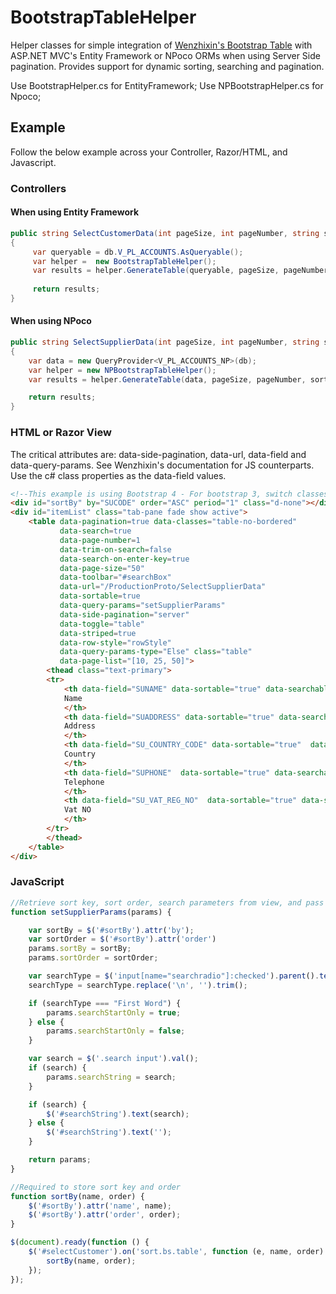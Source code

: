 # BootstrapTableHelper
Helper classes for simple integration of [Wenzhixin's Bootstrap Table](http://bootstrap-table.wenzhixin.net.cn/) with ASP.NET MVC's Entity Framework or NPoco ORMs when using Server Side pagination. Provides support for dynamic sorting, searching and pagination. 

Use BootstrapHelper.cs for EntityFramework;
Use NPBootstrapHelper.cs for Npoco; 

## Example
Follow the below example across your Controller, Razor/HTML, and Javascript. 
### Controllers
#### When using Entity Framework
```c#
public string SelectCustomerData(int pageSize, int pageNumber, string sortOrder, string sortBy, string type, string searchString = "", bool searchStartOnly = false)
{ 
     var queryable = db.V_PL_ACCOUNTS.AsQueryable(); 
     var helper =  new BootstrapTableHelper();
     var results = helper.GenerateTable(queryable, pageSize, pageNumber, sortBy, sortOrder, searchString, searchStartOnly); //So ease. Much wow. 
     
     return results;
}
```
#### When using NPoco
```c#
public string SelectSupplierData(int pageSize, int pageNumber, string sortOrder, string sortBy, string searchString = "", bool 	searchStartOnly = false)
{
    var data = new QueryProvider<V_PL_ACCOUNTS_NP>(db);
    var helper = new NPBootstrapTableHelper();
    var results = helper.GenerateTable(data, pageSize, pageNumber, sortBy, sortOrder, searchString, searchStartOnly, false); //So ease. Much wow.

    return results;
}
```
### HTML or Razor View
The critical attributes are: data-side-pagination, data-url, data-field and data-query-params. See Wenzhixin's documentation for JS counterparts.
Use the c# class properties as the data-field values.
```html
<!--This example is using Bootstrap 4 - For bootstrap 3, switch classes 'd-none' with 'hidden' and 'show' with 'in'  -->
<div id="sortBy" by="SUCODE" order="ASC" period="1" class="d-none"></div>
<div id="itemList" class="tab-pane fade show active">
	<table data-pagination=true data-classes="table-no-bordered"
	       data-search=true
	       data-page-number=1
	       data-trim-on-search=false
	       data-search-on-enter-key=true
	       data-page-size="50"
	       data-toolbar="#searchBox"
	       data-url="/ProductionProto/SelectSupplierData"
	       data-sortable=true
	       data-query-params="setSupplierParams"
	       data-side-pagination="server"
	       data-toggle="table"
	       data-striped=true
	       data-row-style="rowStyle"
	       data-query-params-type="Else" class="table"
	       data-page-list="[10, 25, 50]">
	    <thead class="text-primary">
		<tr>
		    <th data-field="SUNAME" data-sortable="true" data-searchable="true">
			Name
		    </th>
		    <th data-field="SUADDRESS" data-sortable="true" data-searchable="true">
			Address
		    </th>
		    <th data-field="SU_COUNTRY_CODE" data-sortable="true"  data-searchable="true">
			Country
		    </th>
		    <th data-field="SUPHONE"  data-sortable="true" data-searchable="true">
			Telephone
		    </th>
		    <th data-field="SU_VAT_REG_NO"  data-sortable="true" data-searchable="true">
			Vat NO
		    </th>
		</tr>
	    </thead>
	</table>
</div>
```

### JavaScript
```js
//Retrieve sort key, sort order, search parameters from view, and pass along with default params.
function setSupplierParams(params) {

    var sortBy = $('#sortBy').attr('by');
    var sortOrder = $('#sortBy').attr('order')
    params.sortBy = sortBy;
    params.sortOrder = sortOrder;

    var searchType = $('input[name="searchradio"]:checked').parent().text();
    searchType = searchType.replace('\n', '').trim();

    if (searchType === "First Word") {
        params.searchStartOnly = true;
    } else {
        params.searchStartOnly = false;
    }

    var search = $('.search input').val();
    if (search) {
        params.searchString = search;
    }

    if (search) {
        $('#searchString').text(search);
    } else {
        $('#searchString').text('');
    }

    return params;
}

//Required to store sort key and order
function sortBy(name, order) {
    $('#sortBy').attr('name', name);
    $('#sortBy').attr('order', order);
}

$(document).ready(function () {
    $('#selectCustomer').on('sort.bs.table', function (e, name, order) {
        sortBy(name, order);
    });
});
```
